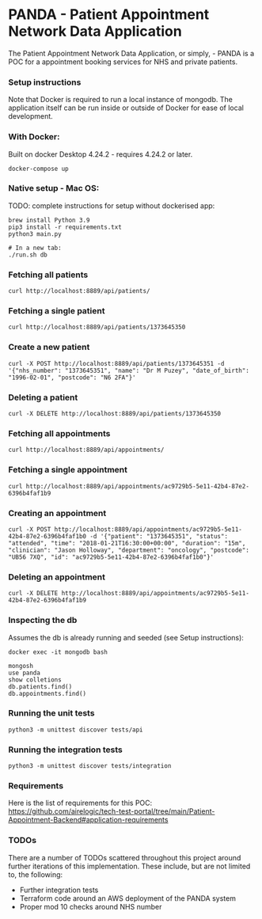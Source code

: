 # PANDA - Patient Appointment Network Data Application

The Patient Appointment Network Data Application, or simply, - PANDA is a POC for a appointment booking services for NHS and private patients.  

### Setup instructions

Note that Docker is required to run a local instance of mongodb. The application itself can be run inside or outside of
Docker for ease of local development. 

### With Docker: 
Built on docker Desktop 4.24.2 - requires 4.24.2 or later.
```
docker-compose up
``` 

### Native setup - Mac OS: 
TODO: complete instructions for setup without dockerised app: 
```
brew install Python 3.9
pip3 install -r requirements.txt
python3 main.py

# In a new tab:
./run.sh db
```

### Fetching all patients
```
curl http://localhost:8889/api/patients/
```

### Fetching a single patient
```
curl http://localhost:8889/api/patients/1373645350
```

### Create a new patient
```
curl -X POST http://localhost:8889/api/patients/1373645351 -d '{"nhs_number": "1373645351", "name": "Dr M Puzey", "date_of_birth": "1996-02-01", "postcode": "N6 2FA"}'
```

### Deleting a patient
```
curl -X DELETE http://localhost:8889/api/patients/1373645350
```


### Fetching all appointments 
```
curl http://localhost:8889/api/appointments/
```

### Fetching a single appointment
```
curl http://localhost:8889/api/appointments/ac9729b5-5e11-42b4-87e2-6396b4faf1b9
```

### Creating an appointment 
```
curl -X POST http://localhost:8889/api/appointments/ac9729b5-5e11-42b4-87e2-6396b4faf1b0 -d '{"patient": "1373645351", "status": "attended", "time": "2018-01-21T16:30:00+00:00", "duration": "15m", "clinician": "Jason Holloway", "department": "oncology", "postcode": "UB56 7XQ", "id": "ac9729b5-5e11-42b4-87e2-6396b4faf1b0"}'
```

### Deleting an appointment
```
curl -X DELETE http://localhost:8889/api/appointments/ac9729b5-5e11-42b4-87e2-6396b4faf1b9
```


### Inspecting the db 
Assumes the db is already running and seeded (see Setup instructions):
```
docker exec -it mongodb bash

mongosh
use panda
show colletions
db.patients.find()
db.appointments.find()
```

### Running the unit tests

```
python3 -m unittest discover tests/api
```

### Running the integration tests
```
python3 -m unittest discover tests/integration
```

### Requirements
Here is the list of requirements for this POC:
https://github.com/airelogic/tech-test-portal/tree/main/Patient-Appointment-Backend#application-requirements

### TODOs
There are a number of TODOs scattered throughout this project around further iterations of this implementation. These include,
but are not limited to, the following:  
* Further integration tests
* Terraform code around an AWS deployment of the PANDA system
* Proper mod 10 checks around NHS number 
 